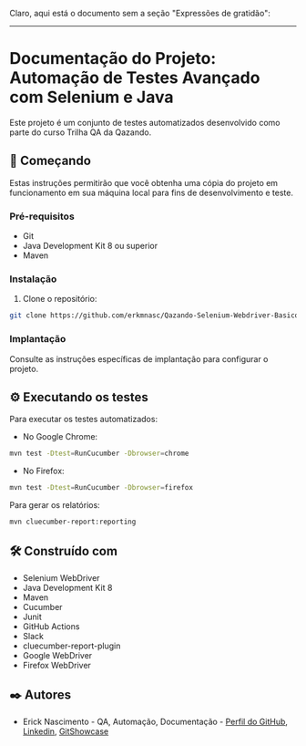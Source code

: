 Claro, aqui está o documento sem a seção "Expressões de gratidão":

---

# Documentação do Projeto: Automação de Testes Avançado com Selenium e Java

Este projeto é um conjunto de testes automatizados desenvolvido como parte do curso Trilha QA da Qazando.

## 🚀 Começando

Estas instruções permitirão que você obtenha uma cópia do projeto em funcionamento em sua máquina local para fins de desenvolvimento e teste.

### Pré-requisitos

- Git
- Java Development Kit 8 ou superior
- Maven

### Instalação

1. Clone o repositório:

```bash
git clone https://github.com/erkmnasc/Qazando-Selenium-Webdriver-Basico.git
```

### Implantação

Consulte as instruções específicas de implantação para configurar o projeto.

## ⚙️ Executando os testes

Para executar os testes automatizados:

- No Google Chrome:

```bash
mvn test -Dtest=RunCucumber -Dbrowser=chrome
```

- No Firefox:

```bash
mvn test -Dtest=RunCucumber -Dbrowser=firefox
```

Para gerar os relatórios:

```bash
mvn cluecumber-report:reporting
```

## 🛠️ Construído com

- Selenium WebDriver
- Java Development Kit 8
- Maven
- Cucumber
- Junit
- GitHub Actions
- Slack
- cluecumber-report-plugin
- Google WebDriver
- Firefox WebDriver

## ✒️ Autores

- Erick Nascimento - QA, Automação, Documentação - [Perfil do GitHub](https://github.com/erkmnasc), [Linkedin](https://www.linkedin.com/in/erick-nascimento/), [GitShowcase](https://www.gitshowcase.com/erkmnasc)
